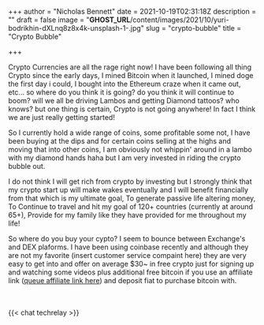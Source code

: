 +++
author = "Nicholas Bennett"
date = 2021-10-19T02:31:18Z
description = ""
draft = false
image = "__GHOST_URL__/content/images/2021/10/yuri-bodrikhin-dXLnq8z8x4k-unsplash-1-.jpg"
slug = "crypto-bubble"
title = "Crypto Bubble"

+++


Crypto Currencies are all the rage right now! I have been following all thing Crypto since the early days, I mined Bitcoin when it launched, I mined doge the first day i could, I bought into the Ethereum craze when it came out, etc... so where do you think it is going? do you think it will continue to boom? will we all be driving Lambos and getting Diamond tattoos? who knows? but one thing is certain, Crypto is not going anywhere! In fact I think we are just really getting started!

So I currently hold a wide range of coins, some profitable some not, I have been buying at the dips and for certain coins selling at the highs and moving that into other coins, I am obviously not whippin' around in a lambo with my diamond hands haha but I am very invested in riding the crypto bubble out.

I do not think I will get rich from crypto by investing but I strongly think that my crypto start up will make wakes eventually and I will benefit financially from that which is my ultimate goal, To generate passive life altering money, To Continue to travel and hit my goal of 120+ countries (currently at around 65+), Provide for my family like they have provided for me throughout my life!



So where do you buy your cypto? I seem to bounce between Exchange's and DEX plaforms. I have been using coinbase recently and although they are not my favorite (insert customer service compaint here) they are very easy to get into and offer on average $30~ in free crypto just for signing up and watching some videos plus additional free bitcoin if you use an affiliate link ([queue affiliate link here](https://coinbase.com/join/bennet_bfw?src=ios-link)) and deposit fiat to purchase bitcoin with.

<br>
<br>
{{< chat techrelay >}}